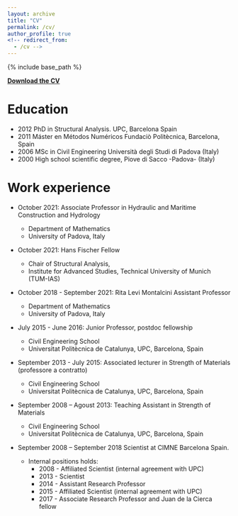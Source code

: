 ```yaml
---
layout: archive
title: "CV"
permalink: /cv/
author_profile: true
<!-- redirect_from:
  - /cv -->
---
```


{% include base_path %}


**[Download the CV](/files/CV_LARESE.pdf)**

Education
======
* 2012         PhD in Structural Analysis. UPC, Barcelona Spain
* 2011         Máster en Métodos Numéricos Fundaciò Politècnica, Barcelona, Spain
* 2006         MSc in Civil Engineering Università degli Studi di Padova (Italy)
* 2000         High school scientific degree, Piove di Sacco -Padova- (Italy)


Work experience
======
* October 2021: Associate Professor in Hydraulic and Maritime Construction and Hydrology
  * Department of Mathematics
  * University of Padova, Italy

* October 2021: Hans Fischer Fellow 
  * Chair of Structural Analysis, 
  * Institute for Advanced Studies, Technical University of Munich (TUM-IAS)

* October 2018 - September 2021: Rita Levi Montalcini Assistant Professor
  * Department of Mathematics
  * University of Padova, Italy

* July 2015 - June 2016: Junior Professor, postdoc fellowship 
  * Civil Engineering School
  * Universitat Politècnica de Catalunya, UPC, Barcelona, Spain

* September 2013 - July 2015: Associated lecturer in Strength of Materials (professore a contratto)
  * Civil Engineering School
  * Universitat Politècnica de Catalunya, UPC, Barcelona, Spain

* September 2008 – Agoust 2013: Teaching Assistant in Strength of Materials
  * Civil Engineering School
  * Universitat Politècnica de Catalunya, UPC, Barcelona, Spain

* September 2008 – September 2018 Scientist at CIMNE Barcelona Spain.
  * Internal positions holds:
    * 2008 - Affiliated Scientist (internal agreement with UPC)
    * 2013 - Scientist
    * 2014 - Assistant Research Professor
    * 2015 - Affiliated Scientist (internal agreement with UPC)
    * 2017 - Associate Research Professor and Juan de la Cierca fellow
  


